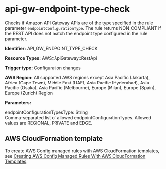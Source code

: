 # api\-gw\-endpoint\-type\-check<a name="api-gw-endpoint-type-check"></a>

Checks if Amazon API Gateway APIs are of the type specified in the rule parameter `endpointConfigurationType`\. The rule returns NON\_COMPLIANT if the REST API does not match the endpoint type configured in the rule parameter\.

**Identifier:** API\_GW\_ENDPOINT\_TYPE\_CHECK

**Resource Types:** AWS::ApiGateway::RestApi

**Trigger type:** Configuration changes

**AWS Region:** All supported AWS regions except Asia Pacific \(Jakarta\), Africa \(Cape Town\), Middle East \(UAE\), Asia Pacific \(Hyderabad\), Asia Pacific \(Osaka\), Asia Pacific \(Melbourne\), Europe \(Milan\), Europe \(Spain\), Europe \(Zurich\) Region

**Parameters:**

endpointConfigurationTypesType: String  
Comma\-separated list of allowed endpointConfigurationTypes\. Allowed values are REGIONAL, PRIVATE and EDGE\.

## AWS CloudFormation template<a name="w2aac12c33c15b9c25c17"></a>

To create AWS Config managed rules with AWS CloudFormation templates, see [Creating AWS Config Managed Rules With AWS CloudFormation Templates](aws-config-managed-rules-cloudformation-templates.md)\.